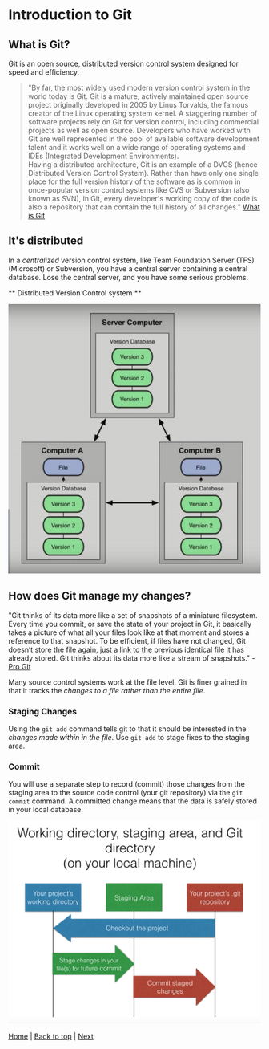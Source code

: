 # Introduction to Git

## What is Git?

Git is an open source, distributed version control system designed for speed and efficiency.

> "By far, the most widely used modern version control system in the world today is Git. Git is a mature, actively maintained open source project originally developed in 2005 by Linus Torvalds, the famous creator of the Linux operating system kernel. A staggering number of software projects rely on Git for version control, including commercial projects as well as open source. Developers who have worked with Git are well represented in the pool of available software development talent and it works well on a wide range of operating systems and IDEs (Integrated Development Environments).  
Having a distributed architecture, Git is an example of a DVCS (hence Distributed Version Control System). Rather than have only one single place for the full version history of the software as is common in once-popular version control systems like CVS or Subversion (also known as SVN), in Git, every developer's working copy of the code is also a repository that can contain the full history of all changes." [What is Git](https://www.atlassian.com/git/tutorials/what-is-git)

## It's distributed

In a _centralized_ version control system, like Team Foundation Server (TFS) (Microsoft) or Subversion, you have a central server containing a central database.  Lose the central server, and you have some serious problems.


** Distributed Version Control system **

![distributed](/static/assets/img/distributed-vcs.png)


## How does Git manage my changes?

"Git thinks of its data more like a set of snapshots of a miniature filesystem. Every time you commit, or save the state of your project in Git, it basically takes a picture of what all your files look like at that moment and stores a reference to that snapshot. To be efficient, if files have not changed, Git doesn’t store the file again, just a link to the previous identical file it has already stored. Git thinks about its data more like a stream of snapshots." - [Pro Git](https://git-scm.com/book/en/v2/Getting-Started-Git-Basics)

Many source control systems work at the file level.  Git is finer grained in that it tracks the _changes to a file rather than the entire file_.

### Staging Changes

Using the `git add` command tells git to that it should be interested in the  _changes made within in the file_.  Use `git add` to stage fixes to the staging area.  

### Commit

You will use a separate step to record (commit) those changes from the staging area to the source code control (your git repository) via the `git commit` command.  A committed change means that the data is safely stored in your local database.

![Git stage diagram](/static/assets/img/git-stage-diagram.png)



[Home](/)  |  [Back to top](/intro/)  |  [Next](/intro/1)
